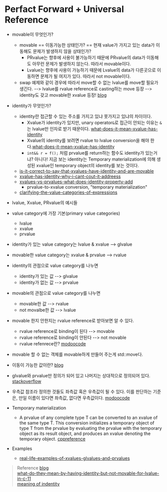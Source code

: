 # Perfact Forward + Universal Reference
* movable이 무엇인가?
  * movable == 이동가능한 상태인가? == 현재 value가 가지고 있는 data가 이동해도 문제가 발생하지 않을 상태인가?
    * PRvalue는 향후에 사용이 불가능하기 때문에 PRvalue의 data가 이동해도 아무런 문제가 발생하지 않는다. 따라서 movable이다.
    * Lvalue는 향후에 사용이 가능하기 때문에 Lvalue의 data가 다른곳으로 이동하면 문제가 될 여지가 있다. 따라서 not movable이다.
  * swap 예제와 같이 경우에 따라서 move할 수 없는 lvalue를 move할 필요가 생긴다. --> lvalue를 rvalue reference로 casting하는 move 등장 -->   identity도 갖고 movable한 xvalue 등장! [blog](https://accu.org/journals/overload/27/150/knatten_2641/)
* identity가 무엇인가?
  * identity란 접근할 수 있는 주소를 가지고 있냐 못가지고 있냐의 차이이다.
    * Xvalue가 identity가 있지만, unary operator`&`로 접근이 안되는 이유는 `&`는 lvalue만 인자로 받기 때문이다. [what-does-it-mean-xvalue-has-identity](https://stackoverflow.com/questions/50783525/what-does-it-mean-xvalue-has-identity)
    * Xvalue의 identity를 보려면 rvalue to lvalue conversion을 해야 한다.[what-does-it-mean-xvalue-has-identity](https://stackoverflow.com/questions/50783525/what-does-it-mean-xvalue-has-identity)
    * `int&& r = f();` 처럼 prvalue를 return하는 함수도 identity가 있는거냐? 아니다! 지금 보는 identity는 Temporary materialization에 의해 생성된 xvalue인 temporary object의 identity를 보는 것이다.
  * [is-it-correct-to-say-that-xvalues-have-identity-and-are-movable](https://stackoverflow.com/questions/22430998/is-it-correct-to-say-that-xvalues-have-identity-and-are-movable)
  * [xvalue-has-identity-why-i-cant-cout-it-addreess](https://stackoverflow.com/questions/59332607/xvalue-has-identity-why-i-cant-cout-it-addreess)  
  * [xvalues-vs-prvalues-what-does-identity-property-add](https://stackoverflow.com/questions/45317763/xvalues-vs-prvalues-what-does-identity-property-add)
    * prvalue-to-xvalue conversion, "temporary materialization"
  * [clarifying-the-value-categories-of-expressions](https://stackoverflow.com/questions/69125113/clarifying-the-value-categories-of-expressions)
* lvalue, Xvalue, PRvalue의 예시들


* value category에 가장 기본(primary value categories)
  * lvalue
  * xvalue
  * prvalue
* identity가 있는 value category는 lvalue & xvalue --> glvalue
* movable한 value category는 xvalue & prvalue --> rvalue
* identity의 관점으로 value category를 나누면
  * identity가 있는 값 --> glvalue
  * identity가 없는 값 --> prvalue
* movable의 관점으로 value category를 나누면
  * movable한 값 --> rvalue
  * not movalbe한 값 --> lvalue
* movable 한지 안한지는 rvalue reference로 받아보면 알 수 있다.
  * rvalue reference로 binding이 된다 --> movable
  * rvalue reference로 binding이 안된다 --> not movable
  * rvalue refenrece란? [modoocode](https://modoocode.com/189#page-heading-6)  
* movable 할 수 없는 객체를 movable하게 만들어 주는게 std::move다.
* 이동이 가능한 값이란? [blog](https://aerocode.net/207)  
* glvalue와 prvalue만 정의가 되어 있고 나머지는 상대적으로 정의되어 있다. [stackoverflow](https://stackoverflow.com/questions/58703140/what-are-xvalues-in-c)
* 우측값 참조라 정의한 것들도 좌측값 혹은 우측값이 될 수 있다. 이를 판단하는 기준은, 만일 이름이 있다면 좌측값, 없다면 우측값이다. [modoocode](https://modoocode.com/189#page-heading-6)  
* Temporary materialization
  * A prvalue of any complete type T can be converted to an xvalue of the same type T. This conversion initializes a temporary object of type T from the prvalue by evaluating the prvalue with the temporary object as its result object, and produces an xvalue denoting the temporary object. [cppreference](https://en.cppreference.com/w/cpp/language/implicit_conversion#Temporary_materialization)
* Examples
  * [real-life-examples-of-xvalues-glvalues-and-prvalues](https://stackoverflow.com/questions/6609968/real-life-examples-of-xvalues-glvalues-and-prvalues)


> Reference
> [blog](https://dydtjr1128.github.io/cpp/2019/06/10/Cpp-values.html)  
> [what-do-they-mean-by-having-identity-but-not-movable-for-lvalue-in-c-11](https://stackoverflow.com/questions/44289402/what-do-they-mean-by-having-identity-but-not-movable-for-lvalue-in-c-11)  
> [meaning of indentity](https://stackoverflow.com/questions/53443234/whats-the-meaning-of-identity-in-the-definition-of-value-categories-in-c)  